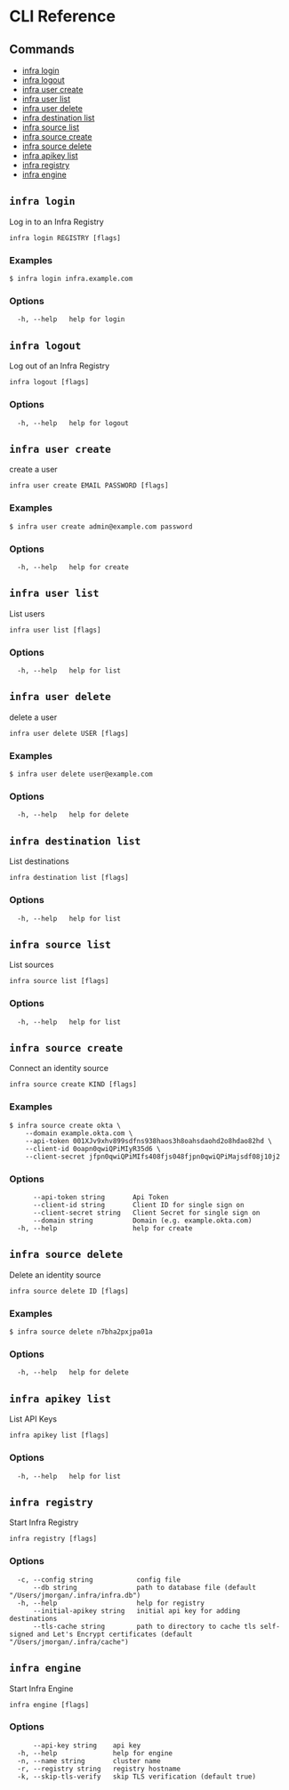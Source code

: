 # CLI Reference

## Commands

* [infra login](#infra-login)
* [infra logout](#infra-logout)
* [infra user create](#infra-user-create)
* [infra user list](#infra-user-list)
* [infra user delete](#infra-user-delete)
* [infra destination list](#infra-destination-list)
* [infra source list](#infra-source-list)
* [infra source create](#infra-source-create)
* [infra source delete](#infra-source-delete)
* [infra apikey list](#infra-apikey-list)
* [infra registry](#infra-registry)
* [infra engine](#infra-engine)


## `infra login`

Log in to an Infra Registry

```
infra login REGISTRY [flags]
```

### Examples

```
$ infra login infra.example.com
```

### Options

```
  -h, --help   help for login
```

## `infra logout`

Log out of an Infra Registry

```
infra logout [flags]
```

### Options

```
  -h, --help   help for logout
```

## `infra user create`

create a user

```
infra user create EMAIL PASSWORD [flags]
```

### Examples

```
$ infra user create admin@example.com password
```

### Options

```
  -h, --help   help for create
```

## `infra user list`

List users

```
infra user list [flags]
```

### Options

```
  -h, --help   help for list
```

## `infra user delete`

delete a user

```
infra user delete USER [flags]
```

### Examples

```
$ infra user delete user@example.com
```

### Options

```
  -h, --help   help for delete
```

## `infra destination list`

List destinations

```
infra destination list [flags]
```

### Options

```
  -h, --help   help for list
```

## `infra source list`

List sources

```
infra source list [flags]
```

### Options

```
  -h, --help   help for list
```

## `infra source create`

Connect an identity source

```
infra source create KIND [flags]
```

### Examples

```
$ infra source create okta \
	--domain example.okta.com \
	--api-token 001XJv9xhv899sdfns938haos3h8oahsdaohd2o8hdao82hd \
	--client-id 0oapn0qwiQPiMIyR35d6 \
	--client-secret jfpn0qwiQPiMIfs408fjs048fjpn0qwiQPiMajsdf08j10j2
```

### Options

```
      --api-token string       Api Token
      --client-id string       Client ID for single sign on
      --client-secret string   Client Secret for single sign on
      --domain string          Domain (e.g. example.okta.com)
  -h, --help                   help for create
```

## `infra source delete`

Delete an identity source

```
infra source delete ID [flags]
```

### Examples

```
$ infra source delete n7bha2pxjpa01a
```

### Options

```
  -h, --help   help for delete
```

## `infra apikey list`

List API Keys

```
infra apikey list [flags]
```

### Options

```
  -h, --help   help for list
```

## `infra registry`

Start Infra Registry

```
infra registry [flags]
```

### Options

```
  -c, --config string           config file
      --db string               path to database file (default "/Users/jmorgan/.infra/infra.db")
  -h, --help                    help for registry
      --initial-apikey string   initial api key for adding destinations
      --tls-cache string        path to directory to cache tls self-signed and Let's Encrypt certificates (default "/Users/jmorgan/.infra/cache")
```

## `infra engine`

Start Infra Engine

```
infra engine [flags]
```

### Options

```
      --api-key string    api key
  -h, --help              help for engine
  -n, --name string       cluster name
  -r, --registry string   registry hostname
  -k, --skip-tls-verify   skip TLS verification (default true)
```

